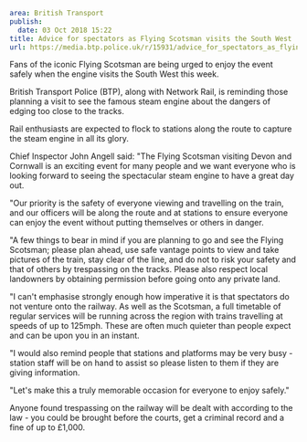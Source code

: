 ```yaml
area: British Transport
publish:
  date: 03 Oct 2018 15:22
title: Advice for spectators as Flying Scotsman visits the South West
url: https://media.btp.police.uk/r/15931/advice_for_spectators_as_flying_scotsman_visits_t
```

Fans of the iconic Flying Scotsman are being urged to enjoy the event safely when the engine visits the South West this week.

British Transport Police (BTP), along with Network Rail, is reminding those planning a visit to see the famous steam engine about the dangers of edging too close to the tracks.

Rail enthusiasts are expected to flock to stations along the route to capture the steam engine in all its glory.

Chief Inspector John Angell said: "The Flying Scotsman visiting Devon and Cornwall is an exciting event for many people and we want everyone who is looking forward to seeing the spectacular steam engine to have a great day out.

"Our priority is the safety of everyone viewing and travelling on the train, and our officers will be along the route and at stations to ensure everyone can enjoy the event without putting themselves or others in danger.

"A few things to bear in mind if you are planning to go and see the Flying Scotsman; please plan ahead, use safe vantage points to view and take pictures of the train, stay clear of the line, and do not to risk your safety and that of others by trespassing on the tracks. Please also respect local landowners by obtaining permission before going onto any private land.

"I can't emphasise strongly enough how imperative it is that spectators do not venture onto the railway. As well as the Scotsman, a full timetable of regular services will be running across the region with trains travelling at speeds of up to 125mph. These are often much quieter than people expect and can be upon you in an instant.

"I would also remind people that stations and platforms may be very busy - station staff will be on hand to assist so please listen to them if they are giving information.

"Let's make this a truly memorable occasion for everyone to enjoy safely."

Anyone found trespassing on the railway will be dealt with according to the law - you could be brought before the courts, get a criminal record and a fine of up to £1,000.
